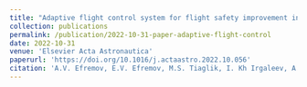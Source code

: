 ```yaml
---
title: "Adaptive flight control system for flight safety improvement in reentry and other high-velocity vehicles."
collection: publications
permalink: /publication/2022-10-31-paper-adaptive-flight-control
date: 2022-10-31
venue: 'Elsevier Acta Astronautica'
paperurl: 'https://doi.org/10.1016/j.actaastro.2022.10.056'
citation: 'A.V. Efremov, E.V. Efremov, M.S. Tiaglik, I. Kh Irgaleev, A.I. Shcherbakov, Z. Mbikayi, &quot;Adaptive flight control system for flight safety improvement in reentry and other high-velocity vehicles.&quot; <i> Acta Astronautica </i>, ISSN 0094-5765, 2022.'
---
```


<!-- [Download paper here](https://zmbikayi.github.io/files/acta_astronautica_adaptive_control.pdf) -->
